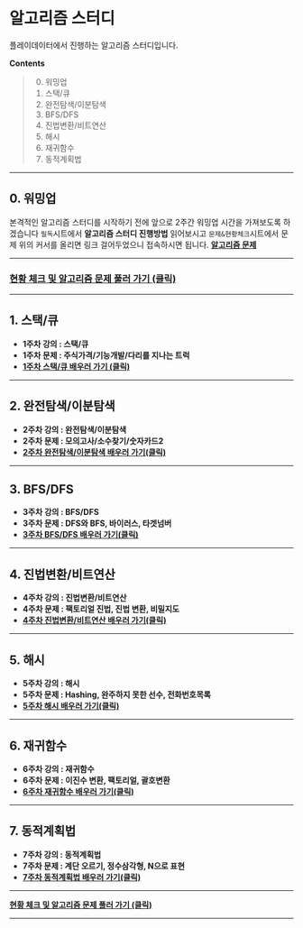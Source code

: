 # 알고리즘 스터디

 플레이데이터에서 진행하는 알고리즘 스터디입니다.

**Contents**

> 0. 워밍업
> 1. 스택/큐
> 2. 완전탐색/이분탐색
> 3. BFS/DFS
> 4. 진법변환/비트연산
> 5. 해시
> 6. 재귀함수
> 7. 동적계획법

---

## 0. 워밍업

본격적인 알고리즘 스터디를 시작하기 전에 앞으로 2주간 워밍업 시간을 가져보도록 하겠습니다
`필독`시트에서 **알고리즘 스터디 진행방법** 읽어보시고
`문제&현황체크`시트에서 문제 위의 커서를 올리면 링크 걸어두었으니 접속하시면 됩니다.
**[알고리즘 문제](https://docs.google.com/spreadsheets/d/1i0c_-bmXM6vU7qzL510kbazsZZ81sDLHljVZmUhlxTc/edit?usp=sharing)**

---

### **[현황 체크 및 알고리즘 문제 풀러 가기 (클릭)](https://docs.google.com/spreadsheets/d/1j_E-bIeJOOGjtHBTtej0XUBYHYbJ7ceGGmY9FWoOFDs/edit?usp=sharing)**

---

## 1. 스택/큐

* **1주차 강의 : 스택/큐**
* **1주차 문제 : 주식가격/기능개발/다리를 지나는 트럭**
* **[1주차 스택/큐 배우러 가기 (클릭)](https://playdatacademy.notion.site/1-4620e9ce1a344ba4b0f49ed87488bdb0)**

---

## 2. 완전탐색/이분탐색

* **2주차 강의 : 완전탐색/이분탐색**
* **2주차 문제 : 모의고사/소수찾기/숫자카드2**
* **[2주차 완전탐색/이분탐색 배우러 가기(클릭)](https://www.notion.so/playdatacademy/2-1ff26adbd2b64f8da5525fcf797cefa0)**

---

## 3. BFS/DFS

* **3주차 강의 : BFS/DFS**
* **3주차 문제 : DFS와 BFS, 바이러스, 타겟넘버**
* **[3주차 BFS/DFS 배우러 가기(클릭)](https://playdatacademy.notion.site/3-ce9db65d00e94d68be57342694701d45)**

---

## 4. 진법변환/비트연산

* **4주차 강의 : 진법변환/비트연산**
* **4주차 문제 : 팩토리얼 진법, 진법 변환, 비밀지도**
* **[4주차 진법변환/비트연산 배우러 가기(클릭)](https://playdatacademy.notion.site/4-863ef2f3d7f840628c9f2057d4c621a6)**

---

## 5. 해시

* **5주차 강의 : 해시**
* **5주차 문제 : Hashing, 완주하지 못한 선수, 전화번호목록**
* **[5주차 해시 배우러 가기(클릭)](https://www.notion.so/playdatacademy/5-d9afd083c9794283a708876c6305379d)**

---

## 6. 재귀함수

* **6주차 강의 : 재귀함수**
* **6주차 문제 : 이진수 변환, 팩토리얼, 괄호변환**
* **[6주차 재귀함수 배우러 가기(클릭)](https://playdatacademy.notion.site/6-ddc01d1fb9964e31990eca5cd72c79f0)**

---

## 7. 동적계획법

* **7주차 강의 : 동적계획법**
* **7주차 문제 : 계단 오르기, 정수삼각형, N으로 표현**
* **[7주차 동적계획법 배우러 가기(클릭)](https://playdatacademy.notion.site/7-95e58b4ffc10401682510e8e3f2a8de2)**

---

**[현황 체크 및 알고리즘 문제 풀러 가기 (클릭)](https://docs.google.com/spreadsheets/d/1j_E-bIeJOOGjtHBTtej0XUBYHYbJ7ceGGmY9FWoOFDs/edit?usp=sharing)**

---

